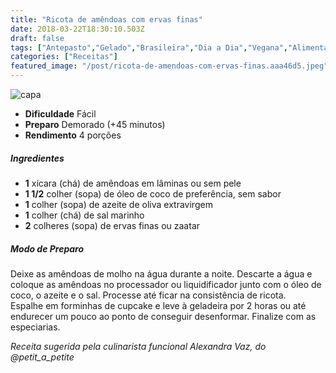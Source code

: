 ```yaml
---
title: "Ricota de amêndoas com ervas finas"
date: 2018-03-22T18:30:10.503Z
draft: false
tags: ["Antepasto","Gelado","Brasileira","Dia a Dia","Vegana","Alimentação vegana","Queijos","Receitas","Receitas simples e fáceis"]
categories: ["Receitas"]
featured_image: "/post/ricota-de-amendoas-com-ervas-finas.aaa46d5.jpeg"
---
```


![capa](/post/ricota-de-amendoas-com-ervas-finas.aaa46d5.jpeg)

*   **Dificuldade** Fácil
*   **Preparo** Demorado (+45 minutos)
*   **Rendimento** 4 porções

##### Ingredientes

*   **1** xícara (chá) de amêndoas em lâminas ou sem pele
*   **1 1/2** colher (sopa) de óleo de coco de preferência, sem sabor
*   **1** colher (sopa) de azeite de oliva extravirgem
*   **1** colher (chá) de sal marinho
*   **2** colheres (sopa) de ervas finas ou zaatar

##### Modo de Preparo

Deixe as amêndoas de molho na água durante a noite. Descarte a água e coloque as amêndoas no processador ou liquidificador junto com o óleo de coco, o azeite e o sal. Processe até ficar na consistência de ricota. Espalhe em forminhas de cupcake e leve à geladeira por 2 horas ou até endurecer um pouco ao ponto de conseguir desenformar. Finalize com as especiarias.

_Receita sugerida pela culinarista funcional Alexandra Vaz, do @petit\_a\_petite_
